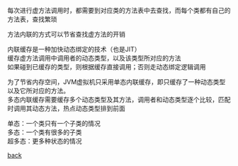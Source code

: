 每次进行虚方法调用时，都需要到对应类的方法表中去查找，而每个类都有自己的方法表，查找繁琐    

方法内联的方式可以节省查找虚方法的开销  

内联缓存是一种加快动态绑定的技术（也是JIT）  
缓存虚方法调用中调用者的动态类型，以及该类型所对应的方法  
如果碰到已缓存的类型，则根据缓存直接调用；否则走动态绑定逻辑调用  

为了节省内存空间，JVM虚拟机只采用单态内联缓存，即只缓存了一种动态类型以及它所对应的方法。  
多态内联缓存需要缓存多个动态类型及其方法，调用者和动态类型逐个比较，匹配时调用其动态方法，热点动态类型排到前面  

单态：一个类只有一个子类的情况  
多态：一个类有很多的子类  
超多态：更多种状态的情况  

[back](../9.md)  